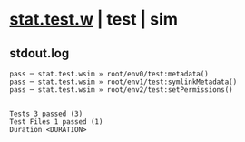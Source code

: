 # [stat.test.w](../../../../../../examples/tests/sdk_tests/fs/stat.test.w) | test | sim

## stdout.log
```log
pass ─ stat.test.wsim » root/env0/test:metadata()       
pass ─ stat.test.wsim » root/env1/test:symlinkMetadata()
pass ─ stat.test.wsim » root/env2/test:setPermissions() 
 
 
Tests 3 passed (3)
Test Files 1 passed (1)
Duration <DURATION>
```

